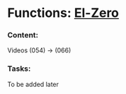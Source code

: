 # Functions: [El-Zero](https://www.youtube.com/playlist?list=PLDoPjvoNmBAwy-rS6WKudwVeb_x63EzgS)
### Content:
Videos (054) → (066)
### Tasks:
To be added later